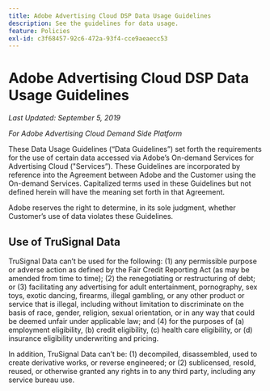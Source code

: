 ```yaml
---
title: Adobe Advertising Cloud DSP Data Usage Guidelines
description: See the guidelines for data usage.
feature: Policies
exl-id: c3f68457-92c6-472a-93f4-cce9aeaecc53
---
```

# Adobe Advertising Cloud DSP Data Usage Guidelines

*Last Updated: September 5, 2019*

*For Adobe Advertising Cloud Demand Side Platform*

These Data Usage Guidelines (“Data Guidelines”) set forth the requirements for the use of certain data accessed via Adobe’s On-demand Services for Advertising Cloud ("Services”). These Guidelines are incorporated by reference into the Agreement between Adobe and the Customer using the On-demand Services. Capitalized terms used in these Guidelines but not defined herein will have the meaning set forth in that Agreement.

Adobe reserves the right to determine, in its sole judgment, whether Customer’s use of data violates these Guidelines.

## Use of TruSignal Data

TruSignal Data can’t be used for the following: (1) any permissible purpose or adverse action as defined by the Fair Credit Reporting Act (as may be amended from time to time); (2) the renegotiating or restructuring of debt; or (3) facilitating any advertising for adult entertainment, pornography, sex toys, exotic dancing, firearms, illegal gambling, or any other product or service that is illegal, including without limitation to discriminate on the basis of race, gender, religion, sexual orientation, or in any way that could be deemed unfair under applicable law; and (4) for the purposes of (a) employment eligibility, (b) credit eligibility, (c) health care eligibility, or (d) insurance eligibility underwriting and pricing.

In addition, TruSignal Data can’t be: (1) decompiled, disassembled, used to create derivative works, or reverse engineered; or (2) sublicensed, resold, reused, or otherwise granted any rights in to any third party, including any service bureau use.
